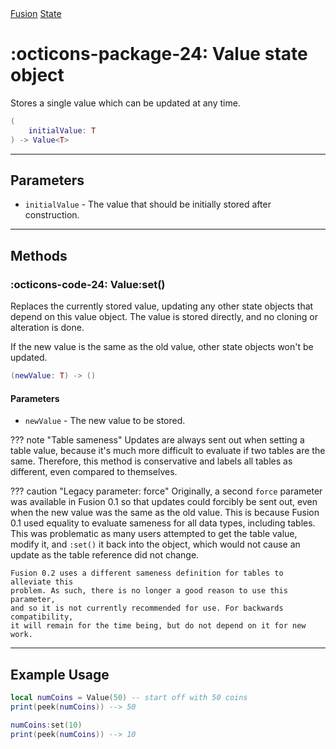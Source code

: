 <nav class="fusiondoc-api-breadcrumbs">
	<a href="../..">Fusion</a>
	<a href="..">State</a>
</nav>

<h1 class="fusiondoc-api-header" markdown>
	<span class="fusiondoc-api-icon" markdown>:octicons-package-24:</span>
	<span class="fusiondoc-api-name">Value</span>
	<span class="fusiondoc-api-pills">
		<span class="fusiondoc-api-pill-type">state object</span>
	</span>
</h1>

Stores a single value which can be updated at any time.

```Lua
(
	initialValue: T
) -> Value<T>
```

-----

## Parameters

- `initialValue` - The value that should be initially stored after construction.

-----

## Methods

### :octicons-code-24: Value:set()

Replaces the currently stored value, updating any other state objects that
depend on this value object. The value is stored directly, and no cloning or
alteration is done.

If the new value is the same as the old value, other state objects won't be
updated.

```Lua
(newValue: T) -> ()
```

#### Parameters

- `newValue` - The new value to be stored.

??? note "Table sameness"
	Updates are always sent out when setting a table value, because it's much
	more difficult to evaluate if two tables are the same. Therefore, this
	method is conservative and labels all tables as different, even
	compared to themselves.

??? caution "Legacy parameter: force"
	Originally, a second `force` parameter was available in Fusion 0.1 so that
	updates could forcibly be sent out, even when the new value was the same as
	the old value. This is because Fusion 0.1 used equality to evaluate sameness
	for all data types, including tables. This was problematic as many users
	attempted to get the table value, modify it, and `:set()` it back into the
	object, which would not cause an update as the table reference did not
	change.

	Fusion 0.2 uses a different sameness definition for tables to alleviate this
	problem. As such, there is no longer a good reason to use this parameter,
	and so it is not currently recommended for use. For backwards compatibility,
	it will remain for the time being, but do not depend on it for new work.

-----

## Example Usage

```Lua
local numCoins = Value(50) -- start off with 50 coins
print(peek(numCoins)) --> 50

numCoins:set(10)
print(peek(numCoins)) --> 10
```
